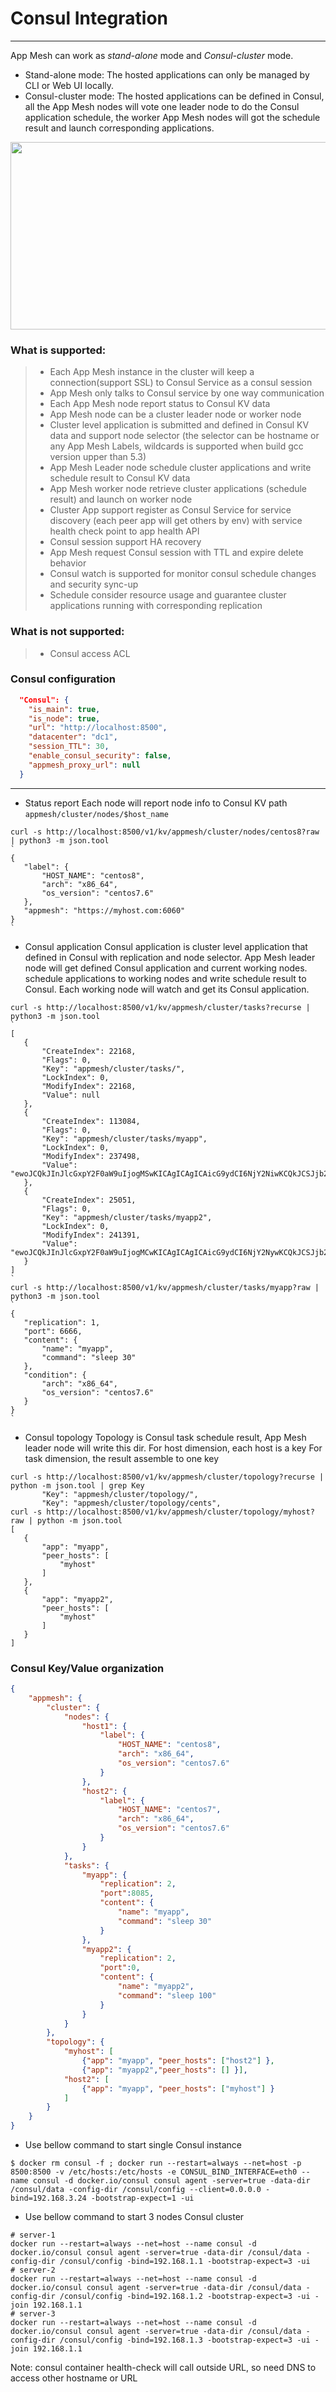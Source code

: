 # Consul Integration

------

App Mesh can work as *stand-alone* mode and *Consul-cluster* mode.
- Stand-alone mode: The hosted applications can only be managed by CLI or Web UI locally.
- Consul-cluster mode: The hosted applications can be defined in Consul, all the App Mesh nodes will vote one leader node to do the Consul application schedule, the worker App Mesh nodes will got the schedule result and launch corresponding applications.

<div align=center><img src="https://github.com/laoshanxi/app-mesh/raw/master/doc/consul_arch.png" width=600 height=300 align=center /></div>

### What is supported:

> * Each App Mesh instance in the cluster will keep a connection(support SSL) to Consul Service as a consul session
> * App Mesh only talks to Consul service by one way communication
> * Each App Mesh node report status to Consul KV data
> * App Mesh node can be a cluster leader node or worker node
> * Cluster level application is submitted and defined in Consul KV data and support node selector (the selector can be hostname or any App Mesh Labels, wildcards is supported when build gcc version upper than 5.3)
> * App Mesh Leader node schedule cluster applications and write schedule result to Consul KV data
> * App Mesh worker node retrieve cluster applications (schedule result) and launch on worker node
> * Cluster App support register as Consul Service for service discovery (each peer app will get others by env) with service health check point to app health API
> * Consul session support HA recovery
> * App Mesh request Consul session with TTL and expire delete behavior
> * Consul watch is supported for monitor consul schedule changes and security sync-up
> * Schedule consider resource usage and guarantee cluster applications running with corresponding replication

### What is **not** supported:
> * Consul access ACL

### Consul configuration

```json
  "Consul": {
    "is_main": true,
    "is_node": true,
    "url": "http://localhost:8500",
    "datacenter": "dc1",
    "session_TTL": 30,
    "enable_consul_security": false,
    "appmesh_proxy_url": null
  }
```

------


- Status report
 Each node will report node info to Consul KV path `appmesh/cluster/nodes/$host_name`

 ```shell
curl -s http://localhost:8500/v1/kv/appmesh/cluster/nodes/centos8?raw | python3 -m json.tool
`
{
    "label": {
        "HOST_NAME": "centos8",
        "arch": "x86_64",
        "os_version": "centos7.6"
    },
    "appmesh": "https://myhost.com:6060"
}
`
 ```

- Consul application
 Consul application is cluster level application that defined in Consul with replication and node selector.
 App Mesh leader node will get defined Consul application and current working nodes. schedule applications to working nodes and write schedule result to Consul.
 Each working node will watch and get its Consul application.
 ```shell
 curl -s http://localhost:8500/v1/kv/appmesh/cluster/tasks?recurse | python3 -m json.tool
 `
 [
    {
        "CreateIndex": 22168,
        "Flags": 0,
        "Key": "appmesh/cluster/tasks/",
        "LockIndex": 0,
        "ModifyIndex": 22168,
        "Value": null
    },
    {
        "CreateIndex": 113084,
        "Flags": 0,
        "Key": "appmesh/cluster/tasks/myapp",
        "LockIndex": 0,
        "ModifyIndex": 237498,
        "Value": "ewoJCQkJInJlcGxpY2F0aW9uIjogMSwKICAgICAgICAicG9ydCI6NjY2NiwKCQkJCSJjb250ZW50IjogewoJCQkJCSJuYW1lIjogIm15YXBwIiwKCQkJCQkiY29tbWFuZCI6ICJzbGVlcCAzMCIKCQkJCX0sCiAgICAgICJjb25kaXRpb24iOiB7CiAgICAgICAgICAiYXJjaCI6ICJ4ODZfNjQiLAogICAgICAgICAgIm9zX3ZlcnNpb24iOiAiY2VudG9zNy42IgogICAgICB9Cn0="
    },
    {
        "CreateIndex": 25051,
        "Flags": 0,
        "Key": "appmesh/cluster/tasks/myapp2",
        "LockIndex": 0,
        "ModifyIndex": 241391,
        "Value": "ewoJCQkJInJlcGxpY2F0aW9uIjogMCwKICAgICAgICAicG9ydCI6NjY2NywKCQkJCSJjb250ZW50IjogewoJCQkJCSJuYW1lIjogIm15YXBwMiIsCgkJCQkJImNvbW1hbmQiOiAic2xlZXAgNjAiCgkJCQl9LAogICAgICAgICAiY29uZGl0aW9uIjogewoJICAgIAkJImFyY2giOiAieDg2XzY0IgoJICAgIAl9Cn0="
    }
]
 `
curl -s http://localhost:8500/v1/kv/appmesh/cluster/tasks/myapp?raw | python3 -m json.tool
`
{
    "replication": 1,
    "port": 6666,
    "content": {
        "name": "myapp",
        "command": "sleep 30"
    },
    "condition": {
        "arch": "x86_64",
        "os_version": "centos7.6"
    }
}
`
 ```

- Consul topology
 Topology is Consul task schedule result, App Mesh leader node will write this dir.
   For host dimension, each host is a key
   For task dimension, the result assemble to one key

 ```shell
 curl -s http://localhost:8500/v1/kv/appmesh/cluster/topology?recurse | python -m json.tool | grep Key
        "Key": "appmesh/cluster/topology/",
        "Key": "appmesh/cluster/topology/cents",
 curl -s http://localhost:8500/v1/kv/appmesh/cluster/topology/myhost?raw | python -m json.tool  
[
    {
        "app": "myapp",
        "peer_hosts": [
            "myhost"
        ]
    },
    {
        "app": "myapp2",
        "peer_hosts": [
            "myhost"
        ]
    }
]
 ```

 ### Consul Key/Value organization
```json
{
	"appmesh": {
        "cluster": {
            "nodes": {
                "host1": {
                    "label": {
                        "HOST_NAME": "centos8",
                        "arch": "x86_64",
                        "os_version": "centos7.6"
                    }
                },
                "host2": {
                    "label": {
                        "HOST_NAME": "centos7",
                        "arch": "x86_64",
                        "os_version": "centos7.6"
                    }
                }
            },
            "tasks": {
                "myapp": {
                    "replication": 2,
                    "port":8085,
                    "content": {
                        "name": "myapp",
                        "command": "sleep 30"
                    }
                },
                "myapp2": {
                    "replication": 2,
                    "port":0,
                    "content": {
                        "name": "myapp2",
                        "command": "sleep 100"
                    }
                }
            }
        },
		"topology": {
			"myhost": [ 
			    {"app": "myapp", "peer_hosts": ["host2"] },
				{"app": "myapp2","peer_hosts": [] }],
			"host2": [ 
			    {"app": "myapp", "peer_hosts": ["myhost"] }
			]
		}
	}
}
```
 
- Use bellow command to start single Consul instance
```shell
$ docker rm consul -f ; docker run --restart=always --net=host -p 8500:8500 -v /etc/hosts:/etc/hosts -e CONSUL_BIND_INTERFACE=eth0 --name consul -d docker.io/consul consul agent -server=true -data-dir /consul/data -config-dir /consul/config --client=0.0.0.0 -bind=192.168.3.24 -bootstrap-expect=1 -ui
```
- Use bellow command to start 3 nodes Consul cluster
```shell
# server-1
docker run --restart=always --net=host --name consul -d docker.io/consul consul agent -server=true -data-dir /consul/data -config-dir /consul/config -bind=192.168.1.1 -bootstrap-expect=3 -ui
# server-2
docker run --restart=always --net=host --name consul -d docker.io/consul consul agent -server=true -data-dir /consul/data -config-dir /consul/config -bind=192.168.1.2 -bootstrap-expect=3 -ui -join 192.168.1.1
# server-3
docker run --restart=always --net=host --name consul -d docker.io/consul consul agent -server=true -data-dir /consul/data -config-dir /consul/config -bind=192.168.1.3 -bootstrap-expect=3 -ui -join 192.168.1.1
```
Note: consul container health-check will call outside URL, so need DNS to access other hostname or URL
